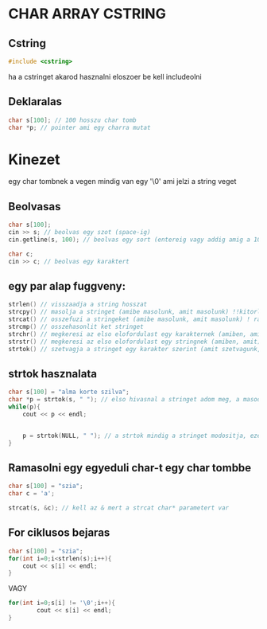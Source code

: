 # CHAR ARRAY CSTRING

## Cstring

```c++
#include <cstring>
```

ha a cstringet akarod hasznalni eloszoer be kell includeolni

## Deklaralas

```c++
char s[100]; // 100 hosszu char tomb
char *p; // pointer ami egy charra mutat


```

# Kinezet

egy char tombnek a vegen mindig van egy '\0' ami jelzi a string veget

## Beolvasas

```c++
char s[100];
cin >> s; // beolvas egy szot (space-ig)
cin.getline(s, 100); // beolvas egy sort (entereig vagy addig amig a 100 hosszusagot el nem eri)

char c;
cin >> c; // beolvas egy karaktert

```

## egy par alap fuggveny:

```c++
strlen() // visszaadja a string hosszat
strcpy() // masolja a stringet (amibe masolunk, amit masolunk) !!kitorli ami eddig volt benne
strcat() // osszefuzi a stringeket (amibe masolunk, amit masolunk) ! ramasolja a masodikat az elso vegere
strcmp() // osszehasonlit ket stringet
strchr() // megkeresi az elso elofordulast egy karakternek (amiben, amit)
strstr() // megkeresi az elso elofordulast egy stringnek (amiben, amit)
strtok() // szetvagja a stringet egy karakter szerint (amit szetvagunk, amivel szetvagunk)


```

## strtok hasznalata

```c++
char s[100] = "alma korte szilva";
char *p = strtok(s, " "); // elso hivasnal a stringet adom meg, a masodiknal NULL-t
while(p){
    cout << p << endl;


    p = strtok(NULL, " "); // a strtok mindig a stringet modositja, ezert kell a masodik hivasnal NULL-t adni
}
```

## Ramasolni egy egyeduli char-t egy char tombbe

```c++
char s[100] = "szia";
char c = 'a';

strcat(s, &c); // kell az & mert a strcat char* parametert var


```

## For ciklusos bejaras

```c++
char s[100] = "szia";
for(int i=0;i<strlen(s);i++){
    cout << s[i] << endl;
}
```

VAGY

```cpp
for(int i=0;s[i] != '\0';i++){
        cout << s[i] << endl;
}
```
